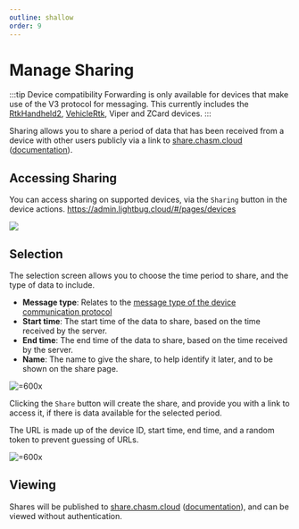 ```yaml
---
outline: shallow
order: 9
---
```

# Manage Sharing

:::tip Device compatibility
Forwarding is only available for devices that make use of the V3 protocol for messaging.
This currently includes the [RtkHandheld2](/devices/rtk/handheld/), [VehicleRtk](/devices/rtk/vehicle), Viper and ZCard devices.
:::

Sharing allows you to share a period of data that has been received from a device with other users publicly via a link to [share.chasm.cloud](https://share.chasm.cloud) ([documentation](/apps/chasm/share/)).

## Accessing Sharing

You can access sharing on supported devices, via the `Sharing` button in the device actions.
https://admin.lightbug.cloud/#/pages/devices

![](https://upload.r2.lb.chasm.cloud/2025/10/1qPepVy89y.png)

## Selection

The selection screen allows you to choose the time period to share, and the type of data to include.

- **Message type**: Relates to the [message type of the device communication protocol](/devices/api/messages/)
- **Start time**: The start time of the data to share, based on the time received by the server.
- **End time**: The end time of the data to share, based on the time received by the server.
- **Name**: The name to give the share, to help identify it later, and to be shown on the share page.

![=600x](https://upload.r2.lb.chasm.cloud/2025/10/chrome_6d49IuNZko.png)

Clicking the `Share` button will create the share, and provide you with a link to access it, if there is data available for the selected period.

The URL is made up of the device ID, start time, end time, and a random token to prevent guessing of URLs.

![=600x](https://upload.r2.lb.chasm.cloud/2025/10/tuXPf8zSqs.png)

## Viewing

Shares will be published to [share.chasm.cloud](https://share.chasm.cloud) ([documentation](/apps/chasm/share/)), and can be viewed without authentication.
